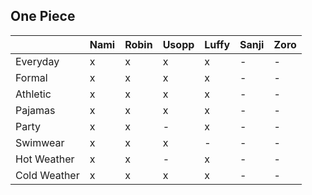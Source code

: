 ## One Piece

|              | Nami | Robin | Usopp | Luffy | Sanji | Zoro |
| ------------ | ---- | ----- | ----- | ----- | ----- | ---- |
| Everyday     | x    | x     | x     | x     | -     | -    |
| Formal       | x    | x     | x     | x     | -     | -     |
| Athletic     | x    | x     | x     | x     | -     | -    |
| Pajamas      | x    | x     | x     | x     | -     | -    |
| Party        | x    | x     | -     | x     | -     | -    |
| Swimwear     | x    | x     | x     | -     | -     | -    |
| Hot Weather  | x    | x     | -     | x     | -     | -    |
| Cold Weather | x    | x     | x     | x     | -     | -    |

